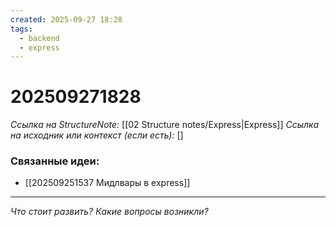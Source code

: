 ```yaml
---
created: 2025-09-27 18:28
tags:
  - backend
  - express
---
```

# 202509271828
*Ссылка на StructureNote:* [[02 Structure notes/Express|Express]]
*Ссылка на исходник или контекст (если есть):* []

### Связанные идеи:
* [[202509251537 Мидлвары в express]]
---

*Что стоит развить? Какие вопросы возникли?*